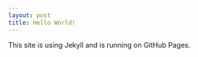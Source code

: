 ```yaml
---
layout: post
title: Hello World!
---
```


This site is using Jekyll and is running on GitHub Pages.
